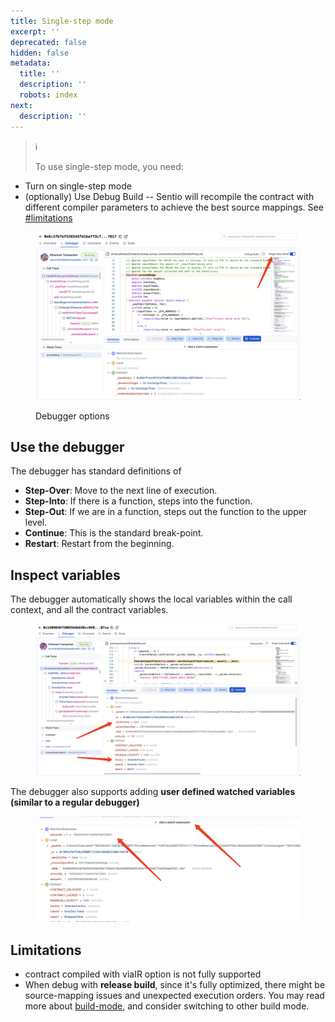 ```yaml
---
title: Single-step mode
excerpt: ''
deprecated: false
hidden: false
metadata:
  title: ''
  description: ''
  robots: index
next:
  description: ''
---
```

> ℹ️
>
> To use single-step mode, you need:

* Turn on single-step mode
* (optionally) Use Debug Build -- Sentio will recompile the contract with different compiler parameters to achieve the best source mappings. See [#limitations](single-step-mode#limitations "mention")

<figure>
  <img src="https://raw.githubusercontent.com/sentioxyz/docs/v1.0/assets/image (4) (6) (1).png" alt="" />
  <figcaption>
    <p>Debugger options</p>
  </figcaption>
</figure>

## Use the debugger

The debugger has standard definitions of

* **Step-Over**: Move to the next line of execution.
* **Step-Into**: If there is a function, steps into the function.
* **Step-Out**: If we are in a function, steps out the function to the upper level.
* **Continue**: This is the standard break-point.
* **Restart**: Restart from the beginning.

## Inspect variables 

The debugger automatically shows the local variables within the call context, and all the contract variables.

<figure>
  <img src="https://raw.githubusercontent.com/sentioxyz/docs/v1.0/assets/image (1) (1) (1) (2).png" alt="" />
  <figcaption></figcaption>
</figure>

The debugger also supports adding **user defined watched variables (similar to a regular debugger)**

<figure>
  <img src="https://raw.githubusercontent.com/sentioxyz/docs/v1.0/assets/image (1) (1) (3).png" alt="" />
  <figcaption></figcaption>
</figure>

## Limitations

* contract compiled with viaIR option is not fully supported
* When debug with **release build**, since it's fully optimized, there might be source-mapping issues and unexpected execution orders. You may read more about [build-mode](build-mode "mention"), and consider switching to other build mode.